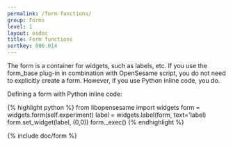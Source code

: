 ```yaml
---
permalink: /form-functions/
group: Forms
level: 1
layout: osdoc
title: Form functions
sortkey: 006.014
---
```


The form is a container for widgets, such as labels, etc. If you use the form_base plug-in in combination with OpenSesame script, you do not need to explicitly create a form. However, if you use Python inline code, you do.

Defining a form with Python inline code:

{% highlight python %}
from libopensesame import widgets
form = widgets.form(self.experiment)
label = widgets.label(form, text='label)
form.set_widget(label, (0,0))
form._exec()
{% endhighlight %}

{% include doc/form %}